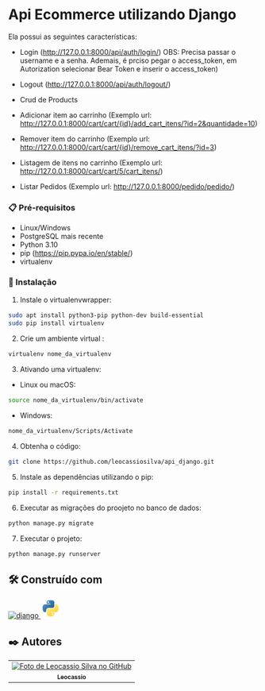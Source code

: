 # Api Ecommerce utilizando Django


Ela possui as seguintes características:

* Login (http://127.0.0.1:8000/api/auth/login/) OBS: Precisa passar o username e a senha. Ademais, é prciso pegar o access_token, em  Autorization selecionar Bear Token e inserir o access_token)

* Logout (http://127.0.0.1:8000/api/auth/logout/) 

* Crud de Products

* Adicionar item ao carrinho (Exemplo url: http://127.0.0.1:8000/cart/cart/{id}/add_cart_itens/?id=2&quantidade=10) 

* Remover item do carrinho (Exemplo url: http://127.0.0.1:8000/cart/cart/{id}/remove_cart_itens/?id=3) 

* Listagem de itens no carrinho (Exemplo url: http://127.0.0.1:8000/cart/cart/5/cart_itens/) 

* Listar Pedidos (Exemplo url: http://127.0.0.1:8000/pedido/pedido/) 

### 📋 Pré-requisitos

- Linux/Windows
- PostgreSQL mais recente
- Python 3.10
- pip (https://pip.pypa.io/en/stable/)
- virtualenv 

### 🔧 Instalação

1. Instale o virtualenvwrapper:
```bash
sudo apt install python3-pip python-dev build-essential
sudo pip install virtualenv
```

2. Crie um ambiente virtual :

```bash
virtualenv nome_da_virtualenv
```

3. Ativando uma virtualenv:

- Linux ou macOS: 

```bash
source nome_da_virtualenv/bin/activate 
```
- Windows: 

```bash
nome_da_virtualenv/Scripts/Activate 
```

4. Obtenha o código:
```bash
git clone https://github.com/leocassiosilva/api_django.git
```

5. Instale as dependências utilizando o pip:
```bash
pip install -r requirements.txt
```

6. Executar as migrações do proojeto no banco de dados:
```bash
python manage.py migrate
```

7. Executar o projeto:
```bash
python manage.py runserver
```

## 🛠️ Construído com
<p align="left"> <a href="https://www.djangoproject.com/" target="_blank" rel="noreferrer"> <img src ="https://cdn.worldvectorlogo.com/logos/django.svg" alt="django" width="40" height="40"/> </a> <a href="https://www. python.org" target="_blank" rel="noreferrer"> <img src="https://raw.githubusercontent.com/devicons/devicon/master/icons/python/python-original.svg" alt="python" width="40" height="40"/> </a> </p>

## ✒️ Autores
<table>
  <tr>
    <td align="center">
      <a href="https://github.com/leocassiosilva">
        <img src="https://avatars.githubusercontent.com/u/56235626?s=400&u=e1d65eb62c2af0330761629420be56f266033655&v=4" width="100px;" alt="Foto de Leocassio Silva no GitHub"/><br>
        <sub>
          <b>Leocassio</b>
        </sub>
      </a>
    </td>
  </tr>
</table>


